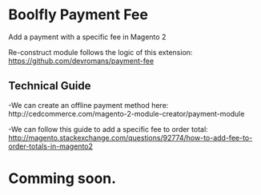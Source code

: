 # Boolfly Payment Fee
Add a payment with a specific fee in Magento 2

Re-construct module follows the logic of this extension:
https://github.com/devromans/payment-fee

<h2>Technical Guide</h2>
-We can create an offline payment method here: http://cedcommerce.com/magento-2-module-creator/payment-module

-We can follow this guide to add a specific fee to order total: http://magento.stackexchange.com/questions/92774/how-to-add-fee-to-order-totals-in-magento2

<h1>Comming soon.</h1>
